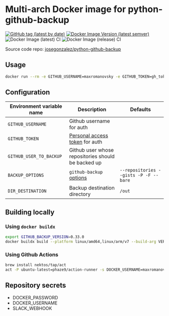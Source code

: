 # Multi-arch Docker image for python-github-backup

[![GitHub tag (latest by date)](https://img.shields.io/github/v/tag/maxromanovsky/docker-python-github-backup)](https://github.com/maxromanovsky/docker-python-github-backup)
[![Docker Image Version (latest semver)](https://img.shields.io/docker/v/maxromanovsky/python-github-backup)](https://hub.docker.com/r/maxromanovsky/python-github-backup)
![Docker Image (latest) CI](https://github.com/maxromanovsky/docker-python-github-backup/workflows/Docker%20Image%20(latest)%20CI/badge.svg)
![Docker Image (release) CI](https://github.com/maxromanovsky/docker-python-github-backup/workflows/Docker%20Image%20(release)%20CI/badge.svg)

Source code repo: [josegonzalez/python-github-backup](https://github.com/josegonzalez/python-github-backup)

## Usage
```bash
docker run --rm -e GITHUB_USERNAME=maxromanovsky -e GITHUB_TOKEN=gh_token -e GITHUB_USER_TO_BACKUP=maxromanovsky -v "/Users/max/Downloads/gh:/out" maxromanovsky/python-github-backup:latest
```

## Configuration

| Environment variable name | Description | Defaults |
|-------------------------|-----------|--------|
| `GITHUB_USERNAME` | Github username for auth | |
| `GITHUB_TOKEN` | [Personal access token](https://github.com/settings/tokens) for auth | |
| `GITHUB_USER_TO_BACKUP` | Github user whose repositories should be backed up | |
| `BACKUP_OPTIONS` |`github-backup` [options](https://github.com/josegonzalez/python-github-backup#usage) | `--repositories --gists -P -F --bare` |
| `DIR_DESTINATION` | Backup destination directory | `/out` |

## Building locally

### Using `docker buildx`

```bash
export GITHUB_BACKUP_VERSION=0.33.0
docker buildx build --platform linux/amd64,linux/arm/v7 --build-arg VERSION=$GITHUB_BACKUP_VERSION -t maxromanovsky/python-github-backup:v${GITHUB_BACKUP_VERSION} --push .
```

### Using Github Actions
```bash
brew install nektos/tap/act
act -P ubuntu-latest=phaze9/action-runner -s DOCKER_USERNAME=maxromanovsky -s DOCKER_PASSWORD=docker-personal-access-token
```

## Repository secrets

- DOCKER_PASSWORD
- DOCKER_USERNAME
- SLACK_WEBHOOK
